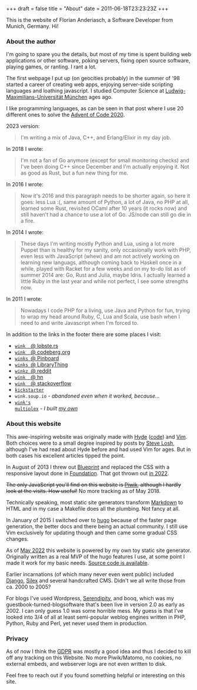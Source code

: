 +++
draft = false
title = "About"
date = 2011-06-18T23:23:23Z
+++



This is the website of Florian Anderiasch, a Software Developer from Munich, Germany. Hi!


### About the author

I'm going to spare you the details, but most of my time is spent building web
applications or other software, poking servers, fixing open source software,
playing games, or ranting. I rant a lot.

The first webpage I put up (on geocities probably) in the summer of '98 started
a career of creating web apps, enjoying server-side scripting languages and
loathing javascript.
I studied Computer Science at
[Ludwig-Maximilians-Universit&auml;t M&uuml;nchen][lmu] ages ago.

I like programming languages, as can be seen in that post where I use 20
different ones to solve the [Advent of Code 2020][aoc2020].

2023 version:

> I'm writing a mix of Java, C++, and Erlang/Elixir in my day job.

In 2018 I wrote:

> I'm not a fan of Go anymore (except for small monitoring checks) and I've been
> doing C++ since December and I'm actually enjoying it. Not as good as Rust,
> but a fun new thing for me.

In 2016 I wrote:

> Now it's 2016 and this paragraph needs to be shorter again, so here
> it goes: less Lua :(, same amount of Python, a lot of Java, no PHP at all,
> learned some Rust, revisited OCaml after 10 years (it rocks now) and still
> haven't had a chance to use a lot of Go. JS/node can still go die in a fire.

In 2014 I wrote:

> These days I'm writing mostly Python and Lua,
> using a lot more Puppet than is healthy for my sanity, only
> occasionally work with PHP, even less with JavaScript (whew) and am not
> actively working on learning new languags, although coming back to Haskell
> once in a while, played with Racket for a few weeks and on my to-do list as of
> summer 2014 are: Go, Rust and Julia, maybe Idris. I actually learned a little
> Ruby in the last year and while not perfect, I see some strengths now.

In 2011 I wrote:

> Nowadays I code PHP for a living, use Java and Python for fun, trying to wrap
> my head around Ruby, C, Lua and Scala, use bash when I need to and write
> Javascript when I'm forced to.


In addition to the links in the footer there are some places I visit:

  * [<code class="code">wink&nbsp;&nbsp;</code>@ lobste.rs](https://lobste.rs/u/wink)
  * [<code class="code">wink&nbsp;&nbsp;</code>@ codeberg.org](https://codeberg.org/wink)
  * [<code class="code">winks&nbsp;</code>@ Pinboard](https://pinboard.in/u:winks/)
  * [<code class="code">winks&nbsp;</code>@ LibraryThing](https://www.librarything.com/catalog/winks)
  * [<code class="code">winkz&nbsp;</code>@ reddit](http://www.reddit.com/user/winkz/)
  * [<code class="code">wink&nbsp;&nbsp;</code>@ hn](https://news.ycombinator.com/user?id=wink)
  * [<code class="code">wink&nbsp;&nbsp;</code>@ stackoverflow](http://stackoverflow.com/users/1432620/wink)
  * [<code class="code">kickstarter</code>](https://www.kickstarter.com/profile/1907362337)
  * <code class="code">wink.soup.io</code> - *abandoned even when it worked, because...*
  * [<code class="code">wink's multiplex</code>](http://paranoia.eu.org/) - *I built [my own](https://github.com/winks/multiplex)*


### About this website

This awe-inspiring website was originally made with [Hyde][] ([code][Hyde2]) and [Vim][].
Both choices were to a small degree inspired by posts by [Steve Losh][sjl],
although I've had read about Hyde before and had used Vim for ages.
But in both cases his excellent articles tipped the point.

In August of 2013 I threw out [Blueprint][] and replaced the CSS with a
responsive layout done in [Foundation][]. That got thrown out [in 2022][owncss].

<s>The only JavaScript you'll find
on this website is [Piwik][], although I hardly look at the visits. How useful!</s>
No more tracking as of May 2018.

Technically speaking, most static site generators transform [Markdown][] to
HTML and in my case a Makefile does all the plumbing. Not fancy at all.

In January of 2015 I switched over to [hugo][] because of the faster page
generation, the better docs and there being an actual community. I still use
Vim exclusively for updating though and then came some gradual CSS changes.

As of [May 2022][nextgenswitch] this website is powered by my own toy static site generator.
Originally written as a real MVP of the hugo features I use, at some point I made it
work for my basic needs. [Source code is available][nextgenrepo].

Earlier incarnations (of which many never even went public) included [Django][],
[Silex][] and several handcrafted CMS. Didn't we all write those from ca. 2000 to 2005?

For blogs I've used Wordpress, [Serendipity][], and booq, which was my guestbook-turned-blogsoftware
that's been live in version 2.0 as early as 2002. I can only guess 1.0 was some horrible mess.
My guess is that I've looked into 3/4 of all at least semi-popular weblog engines written in PHP, Python,
Ruby and Perl, yet never used them in production.


### Privacy

As of now I think the [GDPR][] was mostly a good idea and thus I decided to
kill off any tracking on this Website. No more Piwik/Matomo, no cookies, no
external embeds, and webserver logs are not even written to disk.

Feel free to reach out if you found something helpful or interesting on this site.


[lmu]: http://www.ifi.lmu.de
[Hyde]: http://web.archive.org/web/20111222213258/http://ringce.com/hyde
[Hyde2]: https://github.com/hyde/hyde-old
[Vim]: http://www.vim.org
[sjl]: http://stevelosh.com
[Django]: http://djangoproject.com
[Silex]: http://silex.sensiolabs.org/
[Serendipity]: http://s9y.org
[Blueprint]: http://www.blueprintcss.org/
[Foundation]: http://foundation.zurb.com/
[Piwik]: http://piwik.org/
[Markdown]: http://daringfireball.net/projects/markdown/
[hugo]: http://gohugo.io
[GDPR]: https://www.eugdpr.org/
[aoc2020]: https://f5n.org/blog/2020/advent-of-code-2020/
[nextgenswitch]: /blog/2022/switching-to-nextgen/
[nextgenrepo]: https://github.com/winks/nextgen
[owncss]: /blog/2022/theme-v3/
